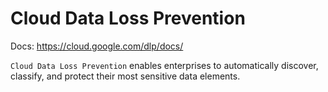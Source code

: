 # Cloud Data Loss Prevention

Docs: https://cloud.google.com/dlp/docs/

`Cloud Data Loss Prevention` enables enterprises to automatically discover, classify, and protect their most sensitive data elements.